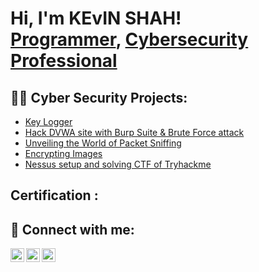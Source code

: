 <h1>Hi, I'm KEvIN SHAH! <br/><a href="https://kevinshah.me">Programmer</a>, <a href="https://www.linkedin.com/in/kevinntech/">Cybersecurity Professional</a></h1> 

<h2>👨‍💻 Cyber Security Projects:</h2>

- [Key Logger](https://kevinnshah.blogspot.com/2023/09/keyloggers-unveiled-understanding.html)
- [Hack DVWA site with Burp Suite & Brute Force attack](https://kevinnshah.blogspot.com/2023/09/hack-dvwa-site-with-burp-suite-brute.html)
- [Unveiling the World of Packet Sniffing](https://kevinnshah.blogspot.com/2023/09/unveiling-world-of-packet-sniffing.html)
- [Encrypting Images](https://proton.me/blog/how-to-encrypt-images#:~:text=You%20can%20encrypt%20a%20JPEG,only%20you%20can%20access%20it.)
- [Nessus setup and solving CTF of Tryhackme](https://kevinnshah.blogspot.com/2023/09/mastering-nessus-setup-and-conquering.html)

<h2> Certification :</h2>





<h2> 🤳 Connect with me:</h2>

[<img align="left" alt="JoshMadakor | Twitter" width="22px" src="https://pbs.twimg.com/profile_images/1683899100922511378/5lY42eHs_400x400.jpg" />][X]
[<img align="left" alt="JoshMadakor | LinkedIn" width="22px" src="https://cdn-icons-png.flaticon.com/512/174/174857.png" />][linkedin]
[<img align="left" alt="JoshMadakor | Instagram" width="22px" src="https://pbs.twimg.com/profile_images/1526231349354303489/3Bg-2ZsT_400x400.jpg" />][instagram]

[X]: https://twitter.com/KEVINN_TECH
[instagram]: https://www.instagram.com/kevinn_tech/
[linkedin]: https://www.linkedin.com/in/kevinntech/

<!--
**joshmadakor1/joshmadakor1** is a ✨ _special_ ✨ repository because its `README.md` (this file) appears on your GitHub profile.

Here are some ideas to get you started:

- 🔭 I’m currently working on ...
- 🌱 I’m currently learning ...
- 👯 I’m looking to collaborate on ...
- 🤔 I’m looking for help with ...
- 💬 Ask me about ...
- 📫 How to reach me: ...
- 😄 Pronouns: ...
- ⚡ Fun fact: ...
-->
